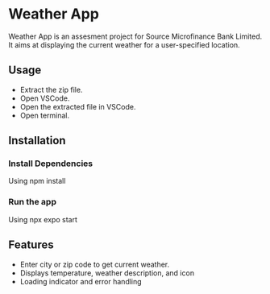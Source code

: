 # Weather App

Weather App is an assesment project for Source Microfinance Bank Limited. It aims at displaying the current weather for a user-specified location.

## Usage

<ul>
<li>Extract the zip file.</li>
<li>Open VSCode.</li>
<li>Open the extracted file in VSCode.</li>
<li>Open terminal.</li>
</ul>

## Installation

<h3>Install Dependencies</h3>
Using npm install

<h3>Run the app</h3>
Using npx expo start

## Features

<ul>
<li>Enter city or zip code to get current weather.</li>
<li>Displays temperature, weather description, and icon</li>
<li>Loading indicator and error handling</li>
</ul>